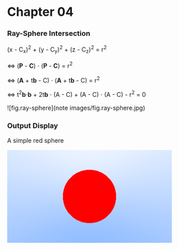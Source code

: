 # Chapter 04

### Ray-Sphere Intersection

(x - C<sub>x</sub>)<sup>2</sup> + (y - C<sub>y</sub>)<sup>2</sup> + (z - C<sub>z</sub>)<sup>2</sup> = r<sup>2</sup>

<=> (**P** - **C**) &sdot; (**P** - **C**) = r<sup>2</sup>

<=> (**A** + t**b** - C) &sdot; (**A** + t**b** - C) = r<sup>2</sup>

<=> t<sup>2</sup>**b**&sdot;**b** + 2t**b** &sdot; (A - C) + (A - C) &sdot; (A - C) - r<sup>2</sup> = 0

![fig.ray-sphere](note images/fig.ray-sphere.jpg)



### Output Display

A simple red sphere

![output](output.png)

